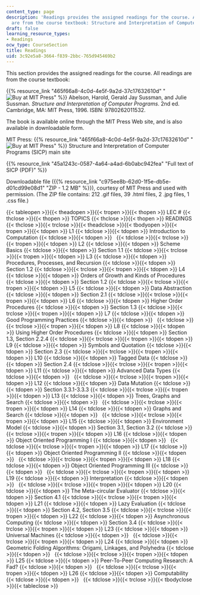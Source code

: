 ```yaml
---
content_type: page
description: 'Readings provides the assigned readings for the course. All of the readings
  are from the course textbook: Structure and Interpretation of Computer Programs.'
draft: false
learning_resource_types:
- Readings
ocw_type: CourseSection
title: Readings
uid: 3c92e5a8-3664-f839-2bbc-765d945469b2
---
```

This section provides the assigned readings for the course. All readings are from the course textbook:

{{% resource_link "465f66a8-4c0d-4e5f-9a2d-37c17632610d" "![Buy at MIT Press](/images/mp_logo.gif)" %}} Abelson, Harold, Gerald Jay Sussman, and Julie Sussman. *Structure and Interpretation of Computer Programs*. 2nd ed. Cambridge, MA: MIT Press, 1996. ISBN: 9780262011532.

The book is available online through the MIT Press Web site, and is also available in downloadable form.

MIT Press: {{% resource_link "465f66a8-4c0d-4e5f-9a2d-37c17632610d" "![Buy at MIT Press](/images/mp_logo.gif)" %}} Structure and Interpretation of Computer Programs (SICP) main site

{{% resource_link "45a1243c-0587-4a64-a4ad-6b0abc942fea" "Full text of SICP (PDF)" %}}

Downloadable file ({{% resource_link "c975ee8b-62d0-1f5e-db5e-d01cd99e08d1" "ZIP - 1.2 MB" %}}), courtesy of MIT Press and used with permission. (The ZIP file contains: 212 .gif files, 39 .html files, 2 .jpg files, 1 .css file.)

{{< tableopen >}}{{< theadopen >}}{{< tropen >}}{{< thopen >}}
LEC #
{{< thclose >}}{{< thopen >}}
TOPICS
{{< thclose >}}{{< thopen >}}
READINGS
{{< thclose >}}{{< trclose >}}{{< theadclose >}}{{< tbodyopen >}}{{< tropen >}}{{< tdopen >}}
L1
{{< tdclose >}}{{< tdopen >}}
Introduction to Computation
{{< tdclose >}}{{< tdopen >}}
 
{{< tdclose >}}{{< trclose >}}{{< tropen >}}{{< tdopen >}}
L2
{{< tdclose >}}{{< tdopen >}}
Scheme Basics
{{< tdclose >}}{{< tdopen >}}
Section 1.1
{{< tdclose >}}{{< trclose >}}{{< tropen >}}{{< tdopen >}}
L3
{{< tdclose >}}{{< tdopen >}}
Procedures, Processes, and Recursion
{{< tdclose >}}{{< tdopen >}}
Section 1.2
{{< tdclose >}}{{< trclose >}}{{< tropen >}}{{< tdopen >}}
L4
{{< tdclose >}}{{< tdopen >}}
Orders of Growth and Kinds of Procedures
{{< tdclose >}}{{< tdopen >}}
Section 1.2
{{< tdclose >}}{{< trclose >}}{{< tropen >}}{{< tdopen >}}
L5
{{< tdclose >}}{{< tdopen >}}
Data Abstraction
{{< tdclose >}}{{< tdopen >}}
Section 2.1
{{< tdclose >}}{{< trclose >}}{{< tropen >}}{{< tdopen >}}
L6
{{< tdclose >}}{{< tdopen >}}
Higher Order Procedures
{{< tdclose >}}{{< tdopen >}}
Section 1.3
{{< tdclose >}}{{< trclose >}}{{< tropen >}}{{< tdopen >}}
L7
{{< tdclose >}}{{< tdopen >}}
Good Programming Practices
{{< tdclose >}}{{< tdopen >}}
 
{{< tdclose >}}{{< trclose >}}{{< tropen >}}{{< tdopen >}}
L8
{{< tdclose >}}{{< tdopen >}}
Using Higher Order Procedures
{{< tdclose >}}{{< tdopen >}}
Section 1.3, Section 2.2.4
{{< tdclose >}}{{< trclose >}}{{< tropen >}}{{< tdopen >}}
L9
{{< tdclose >}}{{< tdopen >}}
Symbols and Quotation
{{< tdclose >}}{{< tdopen >}}
Section 2.3
{{< tdclose >}}{{< trclose >}}{{< tropen >}}{{< tdopen >}}
L10
{{< tdclose >}}{{< tdopen >}}
Tagged Data
{{< tdclose >}}{{< tdopen >}}
Section 2.4
{{< tdclose >}}{{< trclose >}}{{< tropen >}}{{< tdopen >}}
L11
{{< tdclose >}}{{< tdopen >}}
Advanced Data Types
{{< tdclose >}}{{< tdopen >}}
 
{{< tdclose >}}{{< trclose >}}{{< tropen >}}{{< tdopen >}}
L12
{{< tdclose >}}{{< tdopen >}}
Data Mutation
{{< tdclose >}}{{< tdopen >}}
Section 3.3.1-3.3.3
{{< tdclose >}}{{< trclose >}}{{< tropen >}}{{< tdopen >}}
L13
{{< tdclose >}}{{< tdopen >}}
Trees, Graphs and Search
{{< tdclose >}}{{< tdopen >}}
 
{{< tdclose >}}{{< trclose >}}{{< tropen >}}{{< tdopen >}}
L14
{{< tdclose >}}{{< tdopen >}}
Graphs and Search
{{< tdclose >}}{{< tdopen >}}
 
{{< tdclose >}}{{< trclose >}}{{< tropen >}}{{< tdopen >}}
L15
{{< tdclose >}}{{< tdopen >}}
Environment Model
{{< tdclose >}}{{< tdopen >}}
Section 3.1, Section 3.2
{{< tdclose >}}{{< trclose >}}{{< tropen >}}{{< tdopen >}}
L16
{{< tdclose >}}{{< tdopen >}}
Object Oriented Programming I
{{< tdclose >}}{{< tdopen >}}
 
{{< tdclose >}}{{< trclose >}}{{< tropen >}}{{< tdopen >}}
L17
{{< tdclose >}}{{< tdopen >}}
Object Oriented Programming II
{{< tdclose >}}{{< tdopen >}}
 
{{< tdclose >}}{{< trclose >}}{{< tropen >}}{{< tdopen >}}
L18
{{< tdclose >}}{{< tdopen >}}
Object Oriented Programming III
{{< tdclose >}}{{< tdopen >}}
 
{{< tdclose >}}{{< trclose >}}{{< tropen >}}{{< tdopen >}}
L19
{{< tdclose >}}{{< tdopen >}}
Interpretation
{{< tdclose >}}{{< tdopen >}}
 
{{< tdclose >}}{{< trclose >}}{{< tropen >}}{{< tdopen >}}
L20
{{< tdclose >}}{{< tdopen >}}
The Meta-circular Evaluator
{{< tdclose >}}{{< tdopen >}}
Section 4.1
{{< tdclose >}}{{< trclose >}}{{< tropen >}}{{< tdopen >}}
L21
{{< tdclose >}}{{< tdopen >}}
Lazy Evaluation
{{< tdclose >}}{{< tdopen >}}
Section 4.2, Section 3.5
{{< tdclose >}}{{< trclose >}}{{< tropen >}}{{< tdopen >}}
L22
{{< tdclose >}}{{< tdopen >}}
Asynchronous Computing
{{< tdclose >}}{{< tdopen >}}
Section 3.4
{{< tdclose >}}{{< trclose >}}{{< tropen >}}{{< tdopen >}}
L23
{{< tdclose >}}{{< tdopen >}}
Universal Machines
{{< tdclose >}}{{< tdopen >}}
 
{{< tdclose >}}{{< trclose >}}{{< tropen >}}{{< tdopen >}}
L24
{{< tdclose >}}{{< tdopen >}}
Geometric Folding Algorithms: Origami, Linkages, and Polyhedra
{{< tdclose >}}{{< tdopen >}}
 
{{< tdclose >}}{{< trclose >}}{{< tropen >}}{{< tdopen >}}
L25
{{< tdclose >}}{{< tdopen >}}
Peer-To-Peer Computing Research: A Fad?
{{< tdclose >}}{{< tdopen >}}
 
{{< tdclose >}}{{< trclose >}}{{< tropen >}}{{< tdopen >}}
L26
{{< tdclose >}}{{< tdopen >}}
Computability
{{< tdclose >}}{{< tdopen >}}
 
{{< tdclose >}}{{< trclose >}}{{< tbodyclose >}}{{< tableclose >}}